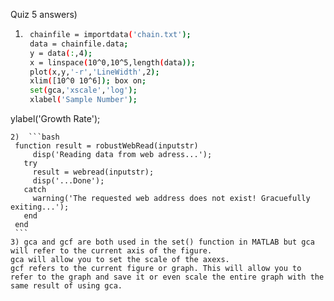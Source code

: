 Quiz 5 answers)  
1) ```bash
    chainfile = importdata('chain.txt'); 
    data = chainfile.data; 
    y = data(:,4); 
    x = linspace(10^0,10^5,length(data)); 
    plot(x,y,'-r','LineWidth',2); 
    xlim([10^0 10^6]); box on; 
    set(gca,'xscale','log');
    xlabel('Sample Number');
  ylabel('Growth Rate');
   ```
2)  ```bash
    function result = robustWebRead(inputstr)
        disp('Reading data from web adress...');
      try
        result = webread(inputstr);
        disp('...Done');
      catch
        warning('The requested web address does not exist! Gracuefully exiting...');
      end
    end
    ```
3) gca and gcf are both used in the set() function in MATLAB but gca will refer to the current axis of the figure.  
gca will allow you to set the scale of the axexs.  
gcf refers to the current figure or graph. This will allow you to refer to the graph and save it or even scale the entire graph with the same result of using gca.
